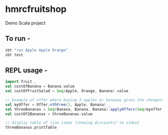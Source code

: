 # hmrcfruitshop
Demo Scala project

## To run - 
```bash 
sbt "run Apple Apple Orange"
sbt test
```

## REPL usage - 
```scala
import fruit._
val costOfBanana = Banana.value
val costOfFruitSalad = Seq(Apple, Orange, Banana).value

// Example of offer where buying 3 apples or bananas gives the cheapest free
val myOffer = Offer.nthFree(3, Apple, Banana) _
val threeBananas = Seq(Banana, Banana, Banana).applyOffers(Seq(myoffer))
val costOf2Bananas = threeBananas.value

// Display table of line items (showing discounts) to stdout
threeBananas.printTable
```
